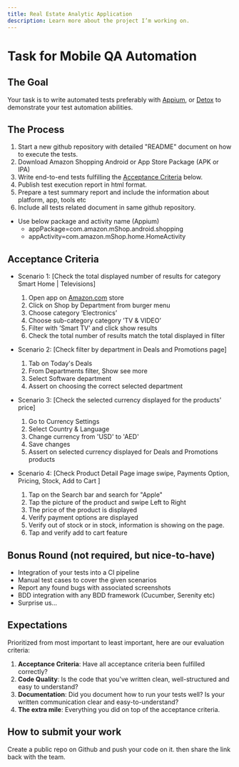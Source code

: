 ```yaml
---
title: Real Estate Analytic Application
description: Learn more about the project I’m working on.
---
```

# Task for Mobile QA Automation

## The Goal

Your task is to write automated tests preferably with [Appium](https://appium.io/), or [Detox](https://github.com/wix/Detox/) to demonstrate your test automation abilities.

## The Process

1. Start a new github repository with detailed "README" document on how to execute the tests.
1. Download Amazon Shopping Android or App Store Package (APK or IPA)
1. Write end-to-end tests fulfilling the [Acceptance Criteria](#acceptance-criteria) below.
1. Publish test execution report in html format.
1. Prepare a test summary report and include the information about platform, app, tools etc
1. Include all tests related document in same github repository.

- Use below package and activity name (Appium)
  - appPackage=com.amazon.mShop.android.shopping
  - appActivity=com.amazon.mShop.home.HomeActivity

## Acceptance Criteria

- Scenario 1: [Check the total displayed number of results for category Smart Home | Televisions]

  1.  Open app on [Amazon.com](https://www.amazon.com/) store
  2.  Click on Shop by Department from burger menu
  3.  Choose category ‘Electronics’
  4.  Choose sub-category category ’TV & VIDEO’
  5.  Filter with ’Smart TV’ and click show results
  6.  Check the total number of results match the total displayed in filter

- Scenario 2: [Check filter by department in Deals and Promotions page]

  1. Tab on Today's Deals
  2. From Departments filter, Show see more
  3. Select Software department
  4. Assert on choosing the correct selected department

- Scenario 3: [Check the selected currency displayed for the products' price]

  1. Go to Currency Settings
  2. Select Country & Language
  3. Change currency from 'USD' to 'AED'
  4. Save changes
  5. Assert on selected currency displayed for Deals and Promotions products

- Scenario 4: [Check Product Detail Page image swipe, Payments Option, Pricing, Stock, Add to Cart ]

  1. Tap on the Search bar and search for "Apple"
  2. Tap the picture of the product and swipe Left to Right
  3. The price of the product is displayed
  4. Verify payment options are displayed
  5. Verify out of stock or in stock, information is showing on the page.
  6. Tap and verify add to cart feature

## Bonus Round (not required, but nice-to-have)

- Integration of your tests into a CI pipeline
- Manual test cases to cover the given scenarios
- Report any found bugs with associated screenshots
- BDD integration with any BDD framework (Cucumber, Serenity etc)
- Surprise us…

## Expectations

Prioritized from most important to least important, here are our evaluation criteria:

1. **Acceptance Criteria**: Have all acceptance criteria been fulfilled correctly?
1. **Code Quality**: Is the code that you've written clean, well-structured and easy to understand?
1. **Documentation**: Did you document how to run your tests well? Is your written communication clear and easy-to-understand?
1. **The extra mile**: Everything you did on top of the acceptance criteria.

## How to submit your work

Create a public repo on Github and push your code on it. then share the link back with the team.
